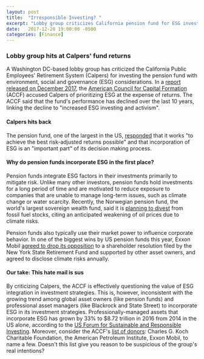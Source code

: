 ```yaml
---
layout: post
title:  "Irresponsible Investing? "
excerpt: "Lobby group criticizes California pension fund for ESG investing."
date:   2017-12-28 19:00:00 -0500
categories: [Finance]
---
```


### Lobby group hits at Calpers' fund returns

A Washington DC-based lobby group has criticized the California Public Employees' Retirement System (Calpers) for investing the pension fund with environment, social and governance (ESG) considerations. In a <a href="http://accfcorpgov.org/wp-content/uploads/2017/12/CalPERS-Report-Final.pdf" target="_blank">report released on December 2017</a>, the <a href="http://accf.org/" target="_blank">American Council for Capital Formation</a> (ACCF) accused Calpers of prioritizing ESG at the expense of returns. The ACCF said that the fund's performance has declined over the last 10 years, linking the decline to "increased ESG investing and activism".

#### Calpers hits back

The pension fund, one of the largest in the US, <a href="https://www.ai-cio.com/news/calpers-calls-esg-criticism-laughable/" target="_blank">responded</a> that it works "to achieve the best risk-adjusted returns possible" and that incorporation of ESG is an "important part" of its decision making process.

#### Why do pension funds incorporate ESG in the first place?

Pension funds integrate ESG factors in their investments primarily to mitigate risk. Unlike many other investors, pension funds hold investments for a long period of time and are motivated to reduce exposure to companies that are unable to manage long-term issues, such as climate change or water scarcity. Recently, the Norwegian pension fund, the world's largest sovereign wealth fund, said it is <a href="https://www.theguardian.com/business/2017/nov/16/oil-and-gas-shares-dip-as-norways-central-bank-advises-oslo-to-divest" target="_blank">planning to divest</a> from fossil fuel stocks, citing an anticipated weakening of oil prices due to climate risks.

Pension funds also typically use their market power to influence corporate behavior. In one of the biggest wins by US pension funds this year, Exxon Mobil <a href="https://insideclimatenews.org/news/12122017/exxon-climate-risk-disclosure-sec-shareholder-investigation-pressure" target="_blank">agreed to drop its opposition</a> to a shareholder resolution filed by the New York State Retirement Fund and supported by other asset owners, and agreed to disclose climate risks annually.

#### Our take: This hate mail is sus

By criticizing Calpers, the ACCF is effectively questioning the value of ESG integration in investment strategies. This is, however, inconsistent with the growing trend among global asset owners (like pension funds) and professional asset managers (like Blackrock and State Street) to incorporate ESG in its investment strategies. Professionally-managed assets that incorporate ESG has grown by 33% to $8.72 trillion in 2016 from 2014 in the US alone, according to the <a href="https://www.ussif.org/files/SIF_Trends_16_Executive_Summary(1).pdf" target="_blank">US Forum for Sustainable and Responsible Investing</a>. Moreover, consider the ACCF's <a href="http://conservativetransparency.org/recipient/american-council-for-capital-formation/" target="_blank">list of donors</a>: Charles G. Koch Charitable Foundation, the American Petroleum Institute, Exxon Mobil, to name a few.  Doesn't this list give you reason to be suspicious of the group's real intentions?

